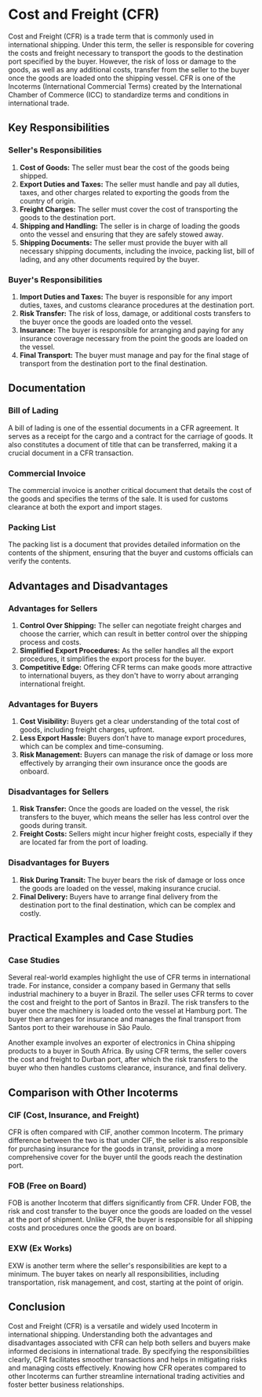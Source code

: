 # Cost and Freight (CFR)

Cost and Freight (CFR) is a trade term that is commonly used in international shipping. Under this term, the seller is responsible for covering the costs and freight necessary to transport the goods to the destination port specified by the buyer. However, the risk of loss or damage to the goods, as well as any additional costs, transfer from the seller to the buyer once the goods are loaded onto the shipping vessel. CFR is one of the Incoterms (International Commercial Terms) created by the International Chamber of Commerce (ICC) to standardize terms and conditions in international trade.

## Key Responsibilities

### Seller's Responsibilities
1. **Cost of Goods:** The seller must bear the cost of the goods being shipped.
2. **Export Duties and Taxes:** The seller must handle and pay all duties, taxes, and other charges related to exporting the goods from the country of origin.
3. **Freight Charges:** The seller must cover the cost of transporting the goods to the destination port.
4. **Shipping and Handling:** The seller is in charge of loading the goods onto the vessel and ensuring that they are safely stowed away.
5. **Shipping Documents:** The seller must provide the buyer with all necessary shipping documents, including the invoice, packing list, bill of lading, and any other documents required by the buyer.

### Buyer's Responsibilities
1. **Import Duties and Taxes:** The buyer is responsible for any import duties, taxes, and customs clearance procedures at the destination port.
2. **Risk Transfer:** The risk of loss, damage, or additional costs transfers to the buyer once the goods are loaded onto the vessel.
3. **Insurance:** The buyer is responsible for arranging and paying for any insurance coverage necessary from the point the goods are loaded on the vessel.
4. **Final Transport:** The buyer must manage and pay for the final stage of transport from the destination port to the final destination.

## Documentation

### Bill of Lading
A bill of lading is one of the essential documents in a CFR agreement. It serves as a receipt for the cargo and a contract for the carriage of goods. It also constitutes a document of title that can be transferred, making it a crucial document in a CFR transaction. 

### Commercial Invoice
The commercial invoice is another critical document that details the cost of the goods and specifies the terms of the sale. It is used for customs clearance at both the export and import stages.

### Packing List
The packing list is a document that provides detailed information on the contents of the shipment, ensuring that the buyer and customs officials can verify the contents.

## Advantages and Disadvantages

### Advantages for Sellers
1. **Control Over Shipping:** The seller can negotiate freight charges and choose the carrier, which can result in better control over the shipping process and costs.
2. **Simplified Export Procedures:** As the seller handles all the export procedures, it simplifies the export process for the buyer.
3. **Competitive Edge:** Offering CFR terms can make goods more attractive to international buyers, as they don't have to worry about arranging international freight.

### Advantages for Buyers
1. **Cost Visibility:** Buyers get a clear understanding of the total cost of goods, including freight charges, upfront.
2. **Less Export Hassle:** Buyers don’t have to manage export procedures, which can be complex and time-consuming.
3. **Risk Management:** Buyers can manage the risk of damage or loss more effectively by arranging their own insurance once the goods are onboard.

### Disadvantages for Sellers
1. **Risk Transfer:** Once the goods are loaded on the vessel, the risk transfers to the buyer, which means the seller has less control over the goods during transit.
2. **Freight Costs:** Sellers might incur higher freight costs, especially if they are located far from the port of loading.

### Disadvantages for Buyers
1. **Risk During Transit:** The buyer bears the risk of damage or loss once the goods are loaded on the vessel, making insurance crucial.
2. **Final Delivery:** Buyers have to arrange final delivery from the destination port to the final destination, which can be complex and costly.

## Practical Examples and Case Studies

### Case Studies
Several real-world examples highlight the use of CFR terms in international trade. For instance, consider a company based in Germany that sells industrial machinery to a buyer in Brazil. The seller uses CFR terms to cover the cost and freight to the port of Santos in Brazil. The risk transfers to the buyer once the machinery is loaded onto the vessel at Hamburg port. The buyer then arranges for insurance and manages the final transport from Santos port to their warehouse in São Paulo.

Another example involves an exporter of electronics in China shipping products to a buyer in South Africa. By using CFR terms, the seller covers the cost and freight to Durban port, after which the risk transfers to the buyer who then handles customs clearance, insurance, and final delivery.

## Comparison with Other Incoterms

### CIF (Cost, Insurance, and Freight)
CFR is often compared with CIF, another common Incoterm. The primary difference between the two is that under CIF, the seller is also responsible for purchasing insurance for the goods in transit, providing a more comprehensive cover for the buyer until the goods reach the destination port.

### FOB (Free on Board)
FOB is another Incoterm that differs significantly from CFR. Under FOB, the risk and cost transfer to the buyer once the goods are loaded on the vessel at the port of shipment. Unlike CFR, the buyer is responsible for all shipping costs and procedures once the goods are on board.

### EXW (Ex Works)
EXW is another term where the seller's responsibilities are kept to a minimum. The buyer takes on nearly all responsibilities, including transportation, risk management, and cost, starting at the point of origin.

## Conclusion

Cost and Freight (CFR) is a versatile and widely used Incoterm in international shipping. Understanding both the advantages and disadvantages associated with CFR can help both sellers and buyers make informed decisions in international trade. By specifying the responsibilities clearly, CFR facilitates smoother transactions and helps in mitigating risks and managing costs effectively. Knowing how CFR operates compared to other Incoterms can further streamline international trading activities and foster better business relationships.